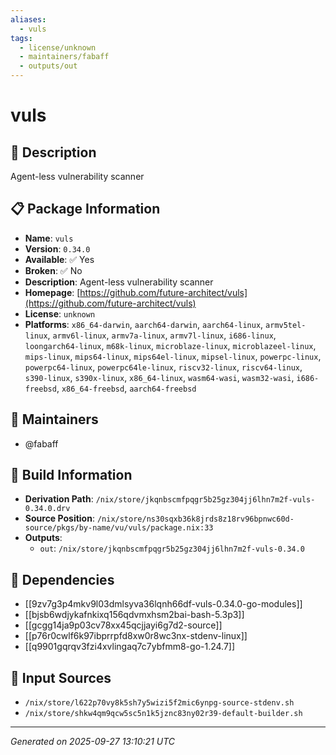 ```yaml
---
aliases:
  - vuls
tags:
  - license/unknown
  - maintainers/fabaff
  - outputs/out
---
```


# vuls

## 📝 Description

Agent-less vulnerability scanner

## 📋 Package Information

- **Name**: `vuls`
- **Version**: `0.34.0`
- **Available**: ✅ Yes
- **Broken**: ✅ No
- **Description**: Agent-less vulnerability scanner
- **Homepage**: [https://github.com/future-architect/vuls](https://github.com/future-architect/vuls)
- **License**: `unknown`
- **Platforms**: `x86_64-darwin`, `aarch64-darwin`, `aarch64-linux`, `armv5tel-linux`, `armv6l-linux`, `armv7a-linux`, `armv7l-linux`, `i686-linux`, `loongarch64-linux`, `m68k-linux`, `microblaze-linux`, `microblazeel-linux`, `mips-linux`, `mips64-linux`, `mips64el-linux`, `mipsel-linux`, `powerpc-linux`, `powerpc64-linux`, `powerpc64le-linux`, `riscv32-linux`, `riscv64-linux`, `s390-linux`, `s390x-linux`, `x86_64-linux`, `wasm64-wasi`, `wasm32-wasi`, `i686-freebsd`, `x86_64-freebsd`, `aarch64-freebsd`
## 👥 Maintainers

- @fabaff


## 🔧 Build Information

- **Derivation Path**: `/nix/store/jkqnbscmfpqgr5b25gz304jj6lhn7m2f-vuls-0.34.0.drv`
- **Source Position**: `/nix/store/ns30sqxb36k8jrds8z18rv96bpnwc60d-source/pkgs/by-name/vu/vuls/package.nix:33`
- **Outputs**:
  - `out`:  `/nix/store/jkqnbscmfpqgr5b25gz304jj6lhn7m2f-vuls-0.34.0`

## 🔗 Dependencies

- [[9zv7g3p4mkv9l03dmlsyva36lqnh66df-vuls-0.34.0-go-modules]]
- [[bjsb6wdjykafnkixq156qdvmxhsm2bai-bash-5.3p3]]
- [[gcgg14ja9p03cv78xx45qcjjayi6g7d2-source]]
- [[p76r0cwlf6k97ibprrpfd8xw0r8wc3nx-stdenv-linux]]
- [[q9901gqrqv3fzi4xvlingaq7c7ybfmm8-go-1.24.7]]

## 📁 Input Sources

- `/nix/store/l622p70vy8k5sh7y5wizi5f2mic6ynpg-source-stdenv.sh`
- `/nix/store/shkw4qm9qcw5sc5n1k5jznc83ny02r39-default-builder.sh`

---
*Generated on 2025-09-27 13:10:21 UTC*
